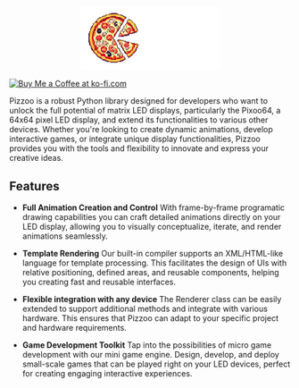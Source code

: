 <p align="center">
  <img src="https://github.com/pabletos/pizzoo/blob/main/docs/docs/assets/images/pizzoo-banner-nobg.png" alt="Pizzoo logo" width="250">
</p>
<p>
	<a 
	href='https://ko-fi.com/B0B1PYK0W'
	target='_blank'
	rel="noreferrer"
	>
	<img height='36' style={{border:'0px', height:'36px'}} src='https://storage.ko-fi.com/cdn/kofi2.png?v=3' border='0' alt='Buy Me a Coffee at ko-fi.com' />
	</a>
</p>

Pizzoo is a robust Python library designed for developers who want to unlock the full potential of matrix LED displays, particularly the Pixoo64, a 64x64 pixel LED display, and extend its functionalities to various other devices. Whether you're looking to create dynamic animations, develop interactive games, or integrate unique display functionalities, Pizzoo provides you with the tools and flexibility to innovate and express your creative ideas.

## Features

* **Full Animation Creation and Control**
	With frame-by-frame programatic drawing capabilities you can craft detailed animations directly on your LED display, allowing you to visually conceptualize, iterate, and render animations seamlessly.

* **Template Rendering**
	Our built-in compiler supports an XML/HTML-like language for template processing. This facilitates the design of UIs with relative positioning, defined areas, and reusable components, helping you creating fast and reusable interfaces.

* **Flexible integration with any device**
	The Renderer class can be easily extended to support additional methods and integrate with various hardware. This ensures that Pizzoo can adapt to your specific project and hardware requirements.

* **Game Development Toolkit**
	Tap into the possibilities of micro game development with our mini game engine. Design, develop, and deploy small-scale games that can be played right on your LED devices, perfect for creating engaging interactive experiences.
